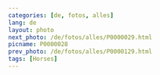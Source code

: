 ```yaml
---
categories: [de, fotos, alles]
lang: de
layout: photo
next_photo: /de/fotos/alles/P0000029.html
picname: P0000028
prev_photo: /de/fotos/alles/P0000129.html
tags: [Horses]
---
```

